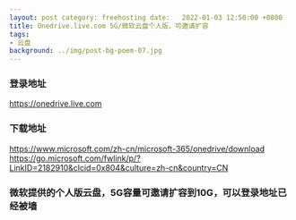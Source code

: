 ```yaml
---
layout: post category: freehosting date:   2022-01-03 12:50:00 +0800
title: Onedrive.live.com 5G/微软云盘个人版、可邀请扩容
tags:
- 云盘
background: ../img/post-bg-poem-07.jpg
---
```




### 登录地址<br>
https://onedrive.live.com

### 下载地址<br>
https://www.microsoft.com/zh-cn/microsoft-365/onedrive/download<br>
https://go.microsoft.com/fwlink/p/?LinkID=2182910&clcid=0x804&culture=zh-cn&country=CN

### 微软提供的个人版云盘，5G容量可邀请扩容到10G，可以登录地址已经被墙<br>